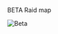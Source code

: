 BETA Raid map

<img src="https://cdn.discordapp.com/attachments/623889495946952715/791411446692053022/unknown.png" alt="Beta">
